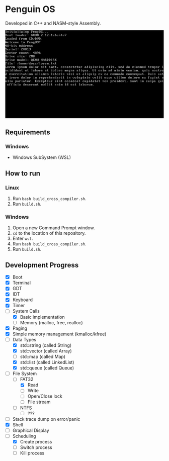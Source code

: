 # Penguin OS

Developed in C++ and NASM-style Assembly.

![Example Image](images/example.png)

## Requirements

### Windows
- Windows SubSystem (WSL)

## How to run

### Linux

1. Run `bash build_cross_compiler.sh`.
2. Run `build.sh`.

### Windows

1. Open a new Command Prompt window.
2. `cd` to the location of this repository.
3. Enter `wsl`.
4. Run `bash build_cross_compiler.sh`.
5. Run `build.sh`.

## Development Progress
- [x] Boot
- [x] Terminal
- [x] GDT
- [x] IDT
- [x] Keyboard
- [x] Timer
- [ ] System Calls
  - [x] Basic implementation
  - [ ] Memory (malloc, free, realloc)
- [x] Paging
- [x] Simple memory management (kmalloc/kfree)
- [ ] Data Types
  - [x] std::string (called String)
  - [x] std::vector (called Array)
  - [ ] std::map (called Map)
  - [x] std::list (called LinkedList)
  - [x] std::queue (called Queue)
- [ ] File System
  - [ ] FAT32
    - [x] Read
    - [ ] Write
    - [ ] Open/Close lock
    - [ ] File stream
  - [ ] NTFS
    - [ ] ???
- [ ] Stack trace dump on error/panic
- [x] Shell
- [ ] Graphical Display
- [ ] Scheduling
  - [x] Create process
  - [ ] Switch process
  - [ ] Kill process